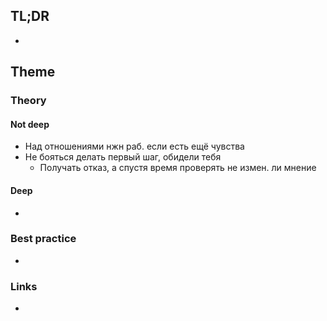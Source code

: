 ## TL;DR
- 

## Theme
### Theory
#### Not deep
- Над отношениями нжн раб. если есть ещё чувства
- Не бояться делать первый шаг, обидели тебя
	- Получать отказ, а спустя время проверять не измен. ли мнение

#### Deep
- 

### Best practice
- 

### Links
- []()